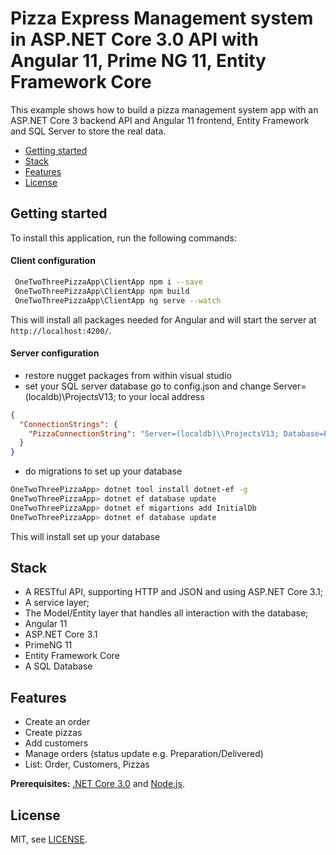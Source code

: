 # Pizza Express Management system in ASP.NET Core 3.0 API with Angular 11, Prime NG 11, Entity Framework Core

This example shows how to build a pizza management system app with an ASP.NET Core 3 backend API and Angular 11 frontend, Entity Framework and SQL Server to store the real data.

* [Getting started](#getting-started)
* [Stack](#stack)
* [Features](#features)
* [License](#license)


## Getting started

To install this application, run the following commands:

#### Client configuration

```bash
 OneTwoThreePizzaApp\ClientApp npm i --save
 OneTwoThreePizzaApp\ClientApp npm build
 OneTwoThreePizzaApp\ClientApp ng serve --watch
```

This will install all packages needed for Angular and will start the server at `http://localhost:4200/`.

#### Server configuration
* restore nugget packages from within visual studio
* set your SQL server database go to config.json and change Server=(localdb)\\ProjectsV13; to your local address

```json
{
  "ConnectionStrings": {
    "PizzaConnectionString": "Server=(localdb)\\ProjectsV13; Database=PizzaStoreDB; Trusted_Connection=True; Integrated Security=true; MultipleActiveResultSets=true"
  }
}
```
* do migrations to set up your database 
```bash
OneTwoThreePizzaApp> dotnet tool install dotnet-ef -g
OneTwoThreePizzaApp> dotnet ef database update
OneTwoThreePizzaApp> dotnet ef migartions add InitialDb
OneTwoThreePizzaApp> dotnet ef database update
```
This will install set up your database

## Stack

* A RESTful API, supporting HTTP and JSON and using ASP.NET Core 3.1;
*  A service layer;
* The Model/Entity layer that handles all interaction with the database;
*  Angular 11
*  ASP.NET Core 3.1
* PrimeNG 11
*  Entity Framework Core
*  A SQL Database


## Features
* Create an order
*  Create pizzas
* Add customers
*  Manage orders (status update e.g. Preparation/Delivered)
*  List: Order, Customers, Pizzas

**Prerequisites:** [.NET Core 3.0](https://dot.net/core) and [Node.js](https://nodejs.org/).


## License

MIT, see [LICENSE](https://github.com/git/git-scm.com/blob/master/MIT-LICENSE.txt).

